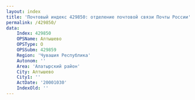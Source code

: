 ```yaml
---
layout: index
title: 'Почтовый индекс 429850: отделение почтовой связи Почты России'
permalink: /429850/
data:
    Index: 429850
    OPSName: Алтышево
    OPSType: О
    OPSSubm: 429859
    Region: 'Чувашия Республика'
    Autonom: ''
    Area: 'Алатырский район'
    City: Алтышево
    City1: ''
    ActDate: '20001030'
    IndexOld: ''
---
```

